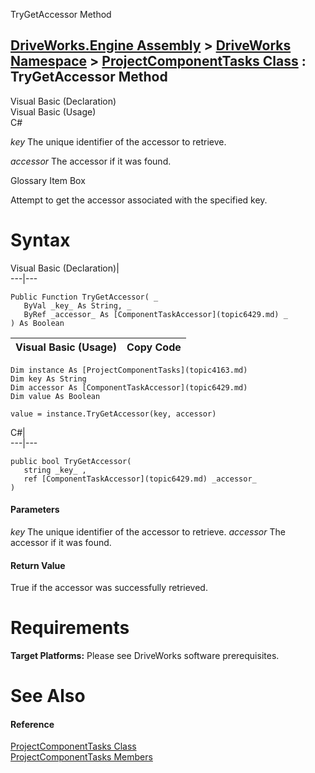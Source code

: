 TryGetAccessor Method   
  
[DriveWorks.Engine Assembly](topic2156.md) > [DriveWorks Namespace](topic2159.md) > [ProjectComponentTasks Class](topic4163.md) : TryGetAccessor Method  
---  
  
Visual Basic (Declaration)    
Visual Basic (Usage)    
C# 

_key_
    The unique identifier of the accessor to retrieve.

_accessor_
    The accessor if it was found.

Glossary Item Box

Attempt to get the accessor associated with the specified key. 

# Syntax

Visual Basic (Declaration)|   
---|---  
      
    
    Public Function TryGetAccessor( _
       ByVal _key_ As String, _
       ByRef _accessor_ As [ComponentTaskAccessor](topic6429.md) _
    ) As Boolean  
  
Visual Basic (Usage)| Copy Code  
---|---  
      
    
    Dim instance As [ProjectComponentTasks](topic4163.md)
    Dim key As String
    Dim accessor As [ComponentTaskAccessor](topic6429.md)
    Dim value As Boolean
     
    value = instance.TryGetAccessor(key, accessor)  
  
C#|   
---|---  
      
    
    public bool TryGetAccessor( 
       string _key_ ,
       ref [ComponentTaskAccessor](topic6429.md) _accessor_
    )  
  
#### Parameters

 _key_
    The unique identifier of the accessor to retrieve.
_accessor_
    The accessor if it was found.

#### Return Value

True if the accessor was successfully retrieved.

# Requirements

**Target Platforms:** Please see DriveWorks software prerequisites.

# See Also

#### Reference

[ProjectComponentTasks Class](topic4163.md)   
[ProjectComponentTasks Members](topic4164.md)



